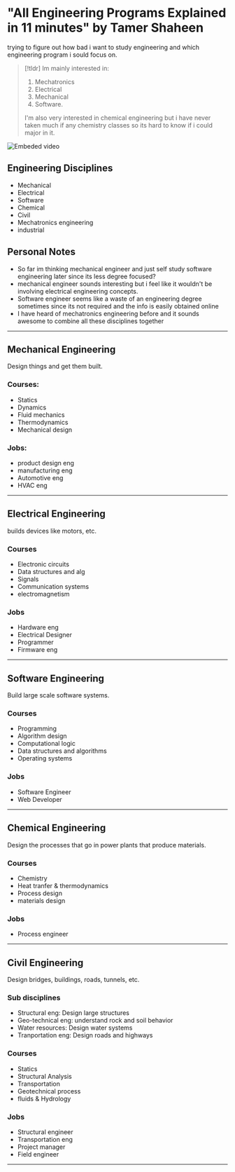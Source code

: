 # "All Engineering Programs Explained in 11 minutes" by Tamer Shaheen
trying to figure out how bad i want to study engineering and which engineering program i sould focus on.

>[!tldr]
>Im mainly interested in:
>1. Mechatronics
>2. Electrical
>3. Mechanical
>4. Software. 
>   
>   I'm also very interested in chemical engineering but i have never taken much if any chemistry classes so its hard to know if i could major in it.

![Embeded video](https://www.youtube.com/watch?v=2O0UkMseAAI&pp=ygVCQWxsIEVuZ2luZWVyaW5nIFByb2dyYW1zIEV4cGxhaW5lZCBpbiAxMSBtaW51dGVzIiBieSBUYW1lciBTaGFoZWVu)

## Engineering Disciplines
- Mechanical
- Electrical
- Software
- Chemical
- Civil
- Mechatronics engineering
- industrial

## Personal Notes
- So far im thinking mechanical engineer and just self study software engineering later since its less degree focused?
- mechanical engineer sounds interesting but i feel like it wouldn't be involving electrical engineering concepts.
- Software engineer seems like a waste of an engineering degree sometimes since its not required and the info is easily obtained online
- I have heard of mechatronics engineering before and it sounds awesome to combine all these disciplines together

---
## Mechanical Engineering
Design things and get them built.

### Courses:
- Statics
- Dynamics
- Fluid mechanics
- Thermodynamics
- Mechanical design

### Jobs:
- product design eng
- manufacturing eng
- Automotive eng
- HVAC eng

---
## Electrical Engineering
builds devices like motors, etc.

### Courses
- Electronic circuits
- Data structures and alg
- Signals
- Communication systems
- electromagnetism

### Jobs
- Hardware eng
- Electrical Designer
- Programmer
- Firmware eng

---
## Software Engineering
Build large scale software systems.

### Courses
- Programming
- Algorithm design
- Computational logic
- Data structures and algorithms
- Operating systems

### Jobs
- Software Engineer
- Web Developer

---
## Chemical Engineering
Design the processes that go in power plants that produce materials.

### Courses
- Chemistry
- Heat tranfer & thermodynamics
- Process design
- materials design

### Jobs
- Process engineer

---
## Civil Engineering
Design bridges, buildings, roads, tunnels, etc.

### Sub disciplines
- Structural eng: Design large structures
- Geo-technical eng: understand rock and soil behavior
- Water resources: Design water systems
- Tranportation eng: Design roads and highways

### Courses
- Statics
- Structural Analysis
- Transportation
- Geotechnical process
- fluids & Hydrology

### Jobs
- Structural engineer
- Transportation eng
- Project manager
- Field engineer

---
## 